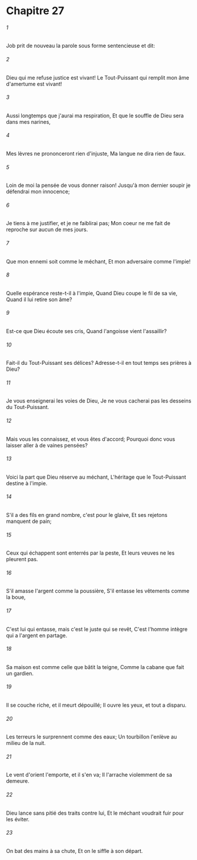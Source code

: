 # Chapitre 27

###### 1
Job prit de nouveau la parole sous forme sentencieuse et dit:
###### 2
Dieu qui me refuse justice est vivant! Le Tout-Puissant qui remplit mon âme d'amertume est vivant!
###### 3
Aussi longtemps que j'aurai ma respiration, Et que le souffle de Dieu sera dans mes narines,
###### 4
Mes lèvres ne prononceront rien d'injuste, Ma langue ne dira rien de faux.
###### 5
Loin de moi la pensée de vous donner raison! Jusqu'à mon dernier soupir je défendrai mon innocence;
###### 6
Je tiens à me justifier, et je ne faiblirai pas; Mon coeur ne me fait de reproche sur aucun de mes jours.
###### 7
Que mon ennemi soit comme le méchant, Et mon adversaire comme l'impie!
###### 8
Quelle espérance reste-t-il à l'impie, Quand Dieu coupe le fil de sa vie, Quand il lui retire son âme?
###### 9
Est-ce que Dieu écoute ses cris, Quand l'angoisse vient l'assaillir?
###### 10
Fait-il du Tout-Puissant ses délices? Adresse-t-il en tout temps ses prières à Dieu?
###### 11
Je vous enseignerai les voies de Dieu, Je ne vous cacherai pas les desseins du Tout-Puissant.
###### 12
Mais vous les connaissez, et vous êtes d'accord; Pourquoi donc vous laisser aller à de vaines pensées?
###### 13
Voici la part que Dieu réserve au méchant, L'héritage que le Tout-Puissant destine à l'impie.
###### 14
S'il a des fils en grand nombre, c'est pour le glaive, Et ses rejetons manquent de pain;
###### 15
Ceux qui échappent sont enterrés par la peste, Et leurs veuves ne les pleurent pas.
###### 16
S'il amasse l'argent comme la poussière, S'il entasse les vêtements comme la boue,
###### 17
C'est lui qui entasse, mais c'est le juste qui se revêt, C'est l'homme intègre qui a l'argent en partage.
###### 18
Sa maison est comme celle que bâtit la teigne, Comme la cabane que fait un gardien.
###### 19
Il se couche riche, et il meurt dépouillé; Il ouvre les yeux, et tout a disparu.
###### 20
Les terreurs le surprennent comme des eaux; Un tourbillon l'enlève au milieu de la nuit.
###### 21
Le vent d'orient l'emporte, et il s'en va; Il l'arrache violemment de sa demeure.
###### 22
Dieu lance sans pitié des traits contre lui, Et le méchant voudrait fuir pour les éviter.
###### 23
On bat des mains à sa chute, Et on le siffle à son départ.
